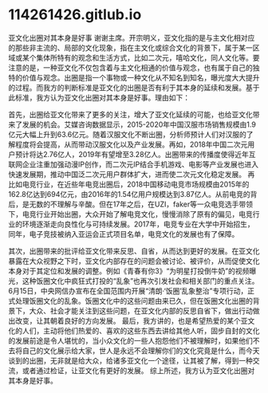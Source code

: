 # 114261426.gitlub.io
亚文化出圈对其本身是好事
谢谢主席。开宗明义，亚文化指的是与主文化相对应的那些非主流的、局部的文化现象，指在主文化或综合文化的背景下，属于某一区域或某个集体所特有的观念和生活方式，比如二次元，嘻哈文化，同人文化等。要注意的是，一种亚文化不仅包含着与主文化相通的价值与观念，也有属于自己的独特的价值与观念。出圈是指一个事物或一种文化从不知名到知名，曝光度大大提升的过程。而我方的判断标准是亚文化的出圈是否有利于其本身的延续和发展。基于此标准，我方认为亚文化出圈对其本身是好事。理由如下：

首先，出圈给亚文化带来了更多的关注，增大了亚文化延续的可能，也给亚文化带来了发展的机会。艾媒咨询数据显示，2015-2020年中国汉服市场销售规模由1.9亿元大幅上升到63.6亿元。随着汉服文化不断出圈，分析师预计人们对汉服的了解程度将会提高，从而带动汉服文化以及产业发展。再如，2018年中国二次元用户预计将达2.76亿人，2019年有望增至3.28亿人。出圈带来的传播度使得近年互联网企业注重加强动漫IP创作，而二次元IP结合手机游戏、电影等产业发展也进入快速发展期，推动中国泛二次元用户群体扩大，进而使二次元文化稳定发展。
    再比如电竞行业，在近些年电竞出圈后，2018中国移动电竞市场规模由2015年的162.8亿达到694亿元，由2016年的1.54亿用户规模达到3.87亿人。从前电竞的背后，是无数的不理解与辛酸。但在17年之后，在UZI，faker等一众电竞选手带领下，电竞行业开始出圈，大众开始了解电竞文化，慢慢消除了原有的偏见，电竞行业的环境逐渐走向良性化与可持续发展。2017年，电竞专业在大学中开始招生，同年，电子竞技被纳入亚运会正式项目名单，电竞文化的发展也有了保障。

其次，出圈带来的批评给亚文化带来反思、自省，从而达到更好的发展。在亚文化暴露在大众视野之下时，亚文化内部存在的问题会被讨论、被评价，从而促使文化本身对于其定位和发展的调整。例如《青春有你3》“为明星打投倒牛奶”的视频曝光，这种饭圈文化中疯狂式打投的“乱象”也再次引发社会和相关部门的重点关注。6月15日，中央网信办宣布在全国范围内开展“清朗·‘饭圈’乱象整治”专项行动，正式处理饭圈文化的乱象。饭圈文化中的这些问题由来已久，但在饭圈文化出圈的背景下，大众、社会才能关注到这些问题，在亚文化内部的反思自省下，做出行动做出改变，让其朝着良好的方向发展。
最后，我方讲的，也是希望热爱的某个亚文化的人们，主动将他们热爱的、喜欢的这些东西去讲给其他人听，固步自封的文化的发展前途是令人堪忧的，当小众文化的一些人抱怨他们不被理解时，如果他们不去将自己的文化展示给大家，世人是永远不会理解你们的文化究竟是什么，而今天谈到的出圈，无非就是给大众，给诸多亚文化一个途径，让其被了解，得到一种交流，或者通过检证，让亚文化有更好的发展。
综上所述，我方认为亚文化出圈对其本身是好事。
